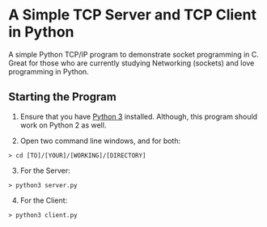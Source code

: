 # A Simple TCP Server and TCP Client in Python
A simple Python TCP/IP program to demonstrate socket programming in C. Great for those who are currently studying Networking (sockets) and love programming in Python.

## Starting the Program
1. Ensure that you have [Python 3](https://www.python.org/downloads/) installed. Although, this program should work on Python 2 as well.

2. Open two command line windows, and for both:
```
> cd [TO]/[YOUR]/[WORKING]/[DIRECTORY]
```

3. For the Server:
```
> python3 server.py
```

4. For the Client:
```
> python3 client.py
```
